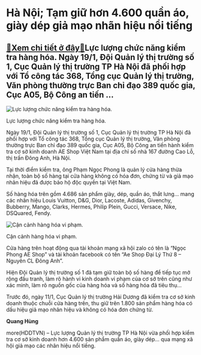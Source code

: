 Hà Nội; Tạm giữ hơn 4.600 quần áo, giày dép giả mạo nhãn hiệu nổi tiếng
=======================================================================

[:gift:Xem chi tiết ở đây:gift:](https://hddtvn.com/ha-noi-tam-giu-hon-4-600-quan-ao-giay-dep-gia-mao-nhan-hieu-noi-tieng/)Lực lượng chức năng kiểm tra hàng hóa. Ngày 19/1, Đội Quản lý thị trường số 1, Cục Quản lý thị trường TP Hà Nội đã phối hợp với Tổ công tác 368, Tổng cục Quản lý thị trường, Văn phòng thường trực Ban chỉ đạo 389 quốc gia, Cục A05, Bộ Công an tiến …
--------------------------------------------------------------------------------------------------------------------------------------------------------------------------------------------------------------------------------------------------------





![Lực lượng chức năng kiểm tra hàng hóa.](https://hddtvn.com/wp-content/uploads/2021/01/0012_EA_SHOP.jpg "Lực lượng chức năng kiểm tra hàng hóa.")


Lực lượng chức năng kiểm tra hàng hóa.



Ngày 19/1, Đội Quản lý thị trường số 1, Cục Quản lý thị trường TP Hà Nội đã phối hợp với Tổ công tác 368, Tổng cục Quản lý thị trường, Văn phòng thường trực Ban chỉ đạo 389 quốc gia, Cục A05, Bộ Công an tiến hành kiểm tra cơ sở kinh doanh AE Shop Việt Nam tại địa chỉ số nhà 167 đường Cao Lỗ, thị trấn Đông Anh, Hà Nội.


Tại thời điểm kiểm tra, ông Phạm Ngọc Phong là quản lý cửa hàng thừa nhận, toàn bộ số hàng tại cửa hàng không có hóa đơn, chứng từ và giả mạo nhãn hiệu đã được bảo hộ độc quyền tại Việt Nam.


Số hàng hóa trên gồm 4.686 sản phẩm giày, dép, quần áo, thắt lưng… mang các nhãn hiệu Louis Vuitton, D&G, Dior, Lacoste, Adidas, Givenchy, Bubberry, Mango, Clarks, Hermes, Philip Plein, Gucci, Versace, Nike, DSQuared, Fendy.





![Cận cảnh hàng hóa vi phạm.](https://hddtvn.com/wp-content/uploads/2021/01/0011_EA_SHOP_2.jpg "Cận cảnh hàng hóa vi phạm.")


Cận cảnh hàng hóa vi phạm.



Cửa hàng trên hoạt động qua tài khoản mạng xã hội zalo có tên là “Ngọc Phong AE Shop” và tài khoản facebook có tên “Ae Shop Đại Lý Thứ 8 – Nguyên CL Đông Anh”.


Hiện Đội Quản lý thị trường số 1 đã tạm giữ toàn bộ số hàng để tiếp tục mở rộng đấu tranh, làm rõ hành vi kinh doanh vi phạm của cơ sở trên cũng như xác minh, làm rõ nguồn gốc của hàng hóa và số hàng hóa đã tiêu thụ…


Trước đó, ngày 11/1, Cục Quản lý thị trường Hải Dương đã kiểm tra cơ sở kinh doanh thuộc chuỗi cửa hàng trên, thu giữ trên 1.800 sản phẩm hàng hóa có dấu hiệu giả mạo nhãn hiệu và không có hóa đơn chứng từ.




**Quang Hùng**



more(HDDTVN) – Lực lượng Quản lý thị trường TP Hà Nội vừa phối hợp kiểm tra cơ sở kinh doanh hơn 4.600 sản phẩm quần áo, giày dép… qua mạng xã hội giả mạo các nhãn hiệu nổi tiếng.


